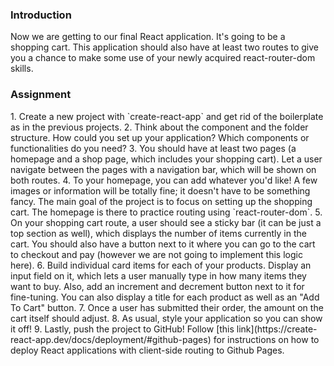 ### Introduction

Now we are getting to our final React application. It's going to be a shopping cart.
This application should also have at least two routes to give you a chance to make some use of your newly acquired react-router-dom skills.

### Assignment

<div class="lesson-content__panel" markdown="1">
1. Create a new project with `create-react-app` and get rid of the boilerplate as in the previous projects.
2. Think about the component and the folder structure. How could you set up your application? Which components or functionalities do you need?
3. You should have at least two pages (a homepage and a shop page, which includes your shopping cart). Let a user navigate between the pages with a navigation bar, which will be shown on both routes.
4. To your homepage, you can add whatever you'd like! A few images or information will be totally fine; it doesn't have to be something fancy. The main goal of the project is to focus on setting up the shopping cart. The homepage is there to practice routing using `react-router-dom`.
5. On your shopping cart route, a user should see a sticky bar (it can be just a top section as well), which displays the number of items currently in the cart. You should also have a button next to it where you can go to the cart to checkout and pay (however we are not going to implement this logic here).
6. Build individual card items for each of your products. Display an input field on it, which lets a user manually type in how many items they want to buy. Also, add an increment and decrement button next to it for fine-tuning. You can also display a title for each product as well as an "Add To Cart" button.
7. Once a user has submitted their order, the amount on the cart itself should adjust.
8. As usual, style your application so you can show it off!
9. Lastly, push the project to GitHub! Follow [this link](https://create-react-app.dev/docs/deployment/#github-pages) for instructions on how to deploy React applications with client-side routing to Github Pages.
</div>
